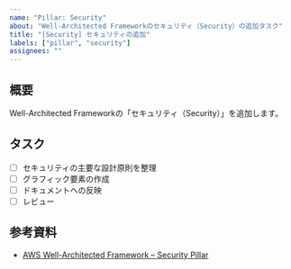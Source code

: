 ```yaml
---
name: "Pillar: Security"
about: "Well-Architected Frameworkのセキュリティ（Security）の追加タスク"
title: "[Security] セキュリティの追加"
labels: ["pillar", "security"]
assignees: ""
---
```


## 概要

Well-Architected Frameworkの「セキュリティ（Security）」を追加します。

## タスク

- [ ] セキュリティの主要な設計原則を整理
- [ ] グラフィック要素の作成
- [ ] ドキュメントへの反映
- [ ] レビュー

## 参考資料

- [AWS Well-Architected Framework – Security Pillar](https://docs.aws.amazon.com/wellarchitected/latest/security-pillar/)